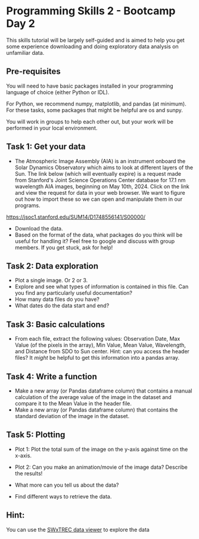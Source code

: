 # Programming Skills 2 - Bootcamp Day 2

This skills tutorial will be largely self-guided and is aimed to help you get some experience downloading and doing exploratory data analysis on unfamiliar data.

## Pre-requisites
You will need to have basic packages installed in your programming language of choice (either Python or IDL).

For Python, we recommend numpy, matplotlib, and pandas (at minimum). For these tasks, some packages that might be helpful are os and sunpy.

You will work in groups to help each other out, but your work will be performed in your local environment.

## Task 1: Get your data

* The Atmospheric Image Assembly (AIA) is an instrument onboard the Solar Dynamics Observatory which aims to look at different layers of the Sun. The link below (which will eventually expire) is a request made from Stanford's Joint Science Operations Center database for 17.1 nm wavelength AIA images, beginning on May 10th, 2024. Click on the link and view the request for data in your web browser. We want to figure out how to import these so we can open and manipulate them in our programs.

https://jsoc1.stanford.edu/SUM14/D1748556141/S00000/

* Download the data.
* Based on the format of the data, what packages do you think will be useful for handling it? Feel free to google and discuss with group members. If you get stuck, ask for help!

## Task 2: Data exploration
* Plot a single image. Or 2 or 3.
* Explore and see what types of information is contained in this file. Can you find any particularly useful documentation?
* How many data files do you have?
* What dates do the data start and end?

## Task 3: Basic calculations
* From each file, extract the following values: Observation Date, Max Value (of the pixels in the array), Min Value, Mean Value, Wavelength, and Distance from SDO to Sun center. Hint: can you access the header files? It *might* be helpful to get this information into a pandas array.

## Task 4: Write a function

* Make a new array (or Pandas dataframe column) that contains a manual calculation of the average value of the image in the dataset and compare it to the Mean Value in the header file.
* Make a new array (or Pandas dataframe column) that contains the standard deviation of the image in the dataset.

## Task 5: Plotting

* Plot 1: Plot the total sum of the image on the y-axis against time on the x-axis.
* Plot 2: Can you make an animation/movie of the image data? Describe the results!

* What more can you tell us about the data?
* Find different ways to retrieve the data.

## Hint:
You can use the [SWxTREC data viewer](https://lasp.colorado.edu/space-weather-portal/data/display?lz=N4IghgxgLglgbgUwLQCcwDsDmCQC4QDaAjAOxECsATAJzWUAMjjANKRdfQCxNMC6IzEAHsArlAQpUGbHkIUiADnIcAbEWorOJVmXIBmcpv0LKe-oIAOAGyFQAzrOAAdENdt2XuAs5AATMFBgdgj2nt4u-oHBUACSvp4uMHYA7mAA%2Bna%2BQmlgMOlsaQBmMFYIdmlQABYw6OgI8QIuaFgIAGpgKB544SDoYAC2CAkgIihWLswRSdZgAJ4AcgNDeC4x-WDYAAQAqgBKADIuAL68J5PCFrBC6F24wEdnLnDDRAB0b-THAiAoQslIECEVlkBEorHMIDsgQgAGt6rJCmArMEQEcgA) to explore the data


